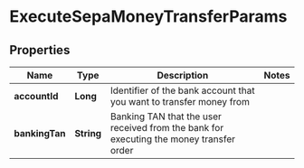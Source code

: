 
# ExecuteSepaMoneyTransferParams

## Properties
Name | Type | Description | Notes
------------ | ------------- | ------------- | -------------
**accountId** | **Long** | Identifier of the bank account that you want to transfer money from | 
**bankingTan** | **String** | Banking TAN that the user received from the bank for executing the money transfer order | 



